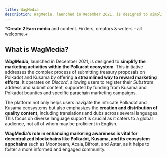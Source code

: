 ```yaml
---
title: WagMedia
description: WagMedia, launched in December 2021, is designed to simplify the marketing activities within the Polkadot ecosystem.
---
```


***Create 2 Earn media** and content. Finders, creators &amp; writers – all welcome.+


What is WagMedia?
-----------------

***WagMedia***, launched in December 2021, is designed to **simplify the marketing activities within the Polkadot ecosystem**. This initiative addresses the complex process of submitting treasury proposals on Polkadot and Kusama by offering **a streamlined way to reward marketing efforts**. It operates on *Discord*, allowing users to register their *Substrate* address and submit content, supported by funding from Kusama and Polkadot bounties and specific parachain marketing campaigns.

The platform not only helps users navigate the intricate Polkadot and Kusama ecosystems but also emphasizes the **creation and distribution of quality content**, including translations and dubs across several languages. This focus on diverse language support is crucial as it caters to a global audience, not all of whom may be proficient in English.

**WagMedia’s role in enhancing marketing awareness is vital for decentralized blockchains like Polkadot, Kusama, and its ecosystem appchains** such as Moonbeam, Acala, Bifrost, and Astar, as it helps to foster a more informed and engaged community.
